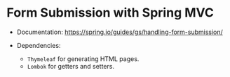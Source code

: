 # Form Submission with Spring MVC

- Documentation: https://spring.io/guides/gs/handling-form-submission/

- Dependencies:
    - `Thymeleaf` for generating HTML pages.
    - `Lombok` for getters and setters.